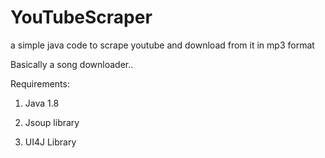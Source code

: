 # YouTubeScraper
a simple java code to scrape youtube and download from it in mp3 format

Basically a song downloader..

Requirements:

1. Java 1.8

2. Jsoup library

3. UI4J Library
